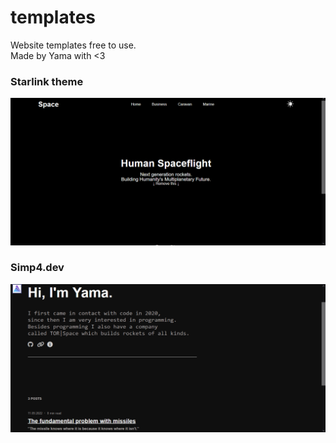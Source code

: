 # templates
Website templates free to use.
<br>
Made by Yama with <3

<h3>Starlink theme</h3>

![Starlink theme](images/starlink.png)

<h3>Simp4.dev</h3>

![Simp4.dev theme](images/simp4dev.png)
 
